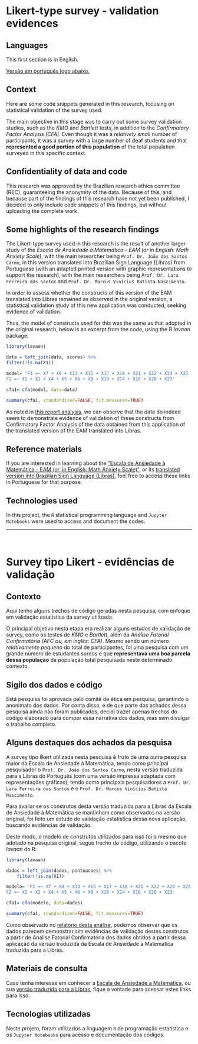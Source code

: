 # Likert-type survey - validation evidences
   ## Languages
   This first section is in English. 
   
   [Versão em português logo abaixo.](#portuguese)
   
   ## Context
   Here are some code snippets generated in this research, focusing on statistical validation of the survey used.

The main objective in this stage was to carry out some survey validation studies, such as the *KMO* and *Bartlett* tests, in addition to the *Confirmatory Factor Analysis (CFA)*. Even though it was a *relatively small* number of participants, it was a survey with a large number of deaf students and that **represented a good portion of this population** of the total population surveyed in this specific context.

## Confidentiality of data and code
This research was approved by the Brazilian research ethics committee (REC), guaranteeing the anonymity of the data. Because of this, and because part of the findings of this research have not yet been published, I decided to only include code snippets of this findings, but without uploading the complete work.
   
   ## Some highlights of the research findings
 The Likert-type survey used in this research is the result of another larger study of the *Escala de Ansiedade à Matemática - EAM (or in English: Math Anxiety Scale)*, with the main researcher being ```Prof. Dr. João dos Santos Carmo```, in this version translated into Brazilian Sign Language (Libras) from Portuguese (with an adapted printed version with graphic representations to support the research), with the main researchers being ```Prof. Dr. Lara Ferreira dos Santos``` and ```Prof. Dr. Marcus Vinícius Batista Nascimento```.

In order to assess whether the constructs of this version of the EAM translated into Libras remained as observed in the original version, a statistical validation study of this new application was conducted, seeking evidence of validation.

Thus, the model of constructs used for this was the same as that adopted in the original research, below is an excerpt from the code, using the R *lavaan* package:

```R
library(lavaan)

data = left_join(data, scores) %>%
filter(!is.na(X1))

model= 'F1 =~ X7 + X8 + X13 + X15 + X17 + X18 + X21 + X22 + X24 + X25
F2 =~ X1 + X2 + X4 + X5 + X6 + X9 + X10 + X14 + X16 + X20 + X23'

cfa1= cfa(model, data=data)

summary(cfa1, standardized=FALSE, fit.measures=TRUE)
```

As noted in [this report analysis](./Análises%20Fatoriais%20Confirmatorias%20-%20AFC.pdf), we can observe that the data do indeed seem to demonstrate evidence of validation of these constructs from Confirmatory Factor Analysis of the data obtained from this application of the translated version of the EAM translated into Libras.

## Reference materials
If you are interested in learning about the ["Escala de Ansiedade à Matemática - EAM (or, in English: Math Anxiety Scale)"](https://repositorio.ufscar.br/bitstream/handle/ufscar/8416/TeseACM.pdf?sequence=1&isAllowed=y), or its [translated version into Brazilian Sign Language (Libras)](https://repositorio.ufscar.br/handle/ufscar/14164?show=full), feel free to access these links in Portuguese for that purpose.
   
   ## Technologies used
  In this project, the ```R``` statistical programming language and ```Jupyter Notebooks``` were used to access and document the codes.
   
   ____
   <br>
   
   # <p id="portuguese">Survey tipo Likert - evidências de validação</p>
   ## Contexto
   Aqui tenho alguns trechos de código geradas nesta pesquisa, com enfoque em validação estatística da survey utilizada.
 
   O principal objetivo nesta etapa era realizar alguns estudos de validação de survey, como os testes de *KMO* e *Bartlett*, além da *Análise Fatorial Confirmatória (AFC ou, em inglês: CFA)*. Mesmo sendo um número *relativamente pequeno* do total de participantes, foi uma pesquisa com um grande número de estudantes surdos e que **representava uma boa parcela dessa população** da população total pesquisada neste determinado contexto.
   
   ## Sigilo dos dados e código
   Está pesquisa foi aprovada pelo comitê de ética em pesquisa, garantindo o anonimato dos dados. Por conta disso, e de que parte dos achados dessa pesquisa ainda não foram publicados, decidi trazer apenas trechos do código elaborado para compor essa narrativa dos dados, mas sem divulgar o trabalho completo.
   
   ## Alguns destaques dos achados da pesquisa
   A survey tipo likert utilizada nesta pesquisa é fruto de uma outra pesquisa maior da Escala de Ansiedade à Matemática, tendo como principal pesquisador o ```Prof. Dr. João dos Santos Carmo```, nesta versão traduzida para a Libras do Português (com uma versão impressa adaptada com representações gráficas), tendo como principais pesquisadores a ```Prof. Dr. Lara Ferreira dos Santos``` e o ```Prof. Dr. Marcus Vinícius Batista Nascimento```. 
   
   Para avaliar se os construtos desta versão traduzida para a Libras da Escala de Ansiedade à Matemática se mantinham como observados na versão original, foi feito um estudo de validação estatística dessa nova aplicação, buscando evidências de validação.

   Deste modo, o modelo de construtos utilizados para isso foi o mesmo que adotado na pesquisa original, segue trecho do código, utilizando o pacote *lavaan* do R:
   
```R
library(lavaan)

dados = left_join(dados, pontuacoes) %>%
    filter(!is.na(X1))

modelo= 'F1 =~ X7 + X8 + X13 + X15 + X17 + X18 + X21 + X22 + X24 + X25
F2 =~ X1 + X2 + X4 + X5 + X6 + X9 + X10 + X14 + X16 + X20 + X23'

cfa1= cfa(modelo, data=dados)

summary(cfa1, standardized=FALSE, fit.measures=TRUE)
```
   
 Como observado no [relatório desta análise](./Análises%20Fatoriais%20Confirmatorias%20-%20AFC.pdf), podemos observar que os dados parecem demonstrar sim evidências de validação destes construtos a partir de Análise Fatorial Confirmatória dos dados obtidos a partir dessa aplicação da versão traduzida da Escala de Ansiedade à Matemática traduzida para a Libras.

 ## Materiais de consulta
 Caso tenha interesse em conhecer a [Escala de Ansiedade à Matemática](https://repositorio.ufscar.br/bitstream/handle/ufscar/8416/TeseACM.pdf?sequence=1&isAllowed=y), ou sua [versão traduzida para a Libras](https://repositorio.ufscar.br/handle/ufscar/14164?show=full), fique a vontade para acessar estes links para isso.
 
   ## Tecnologias utilizadas
   Neste projeto, foram utilizados a linguagem ```R``` de programação estatística e os ```Jupyter Notebooks``` para acesso e documentação dos códigos.
   